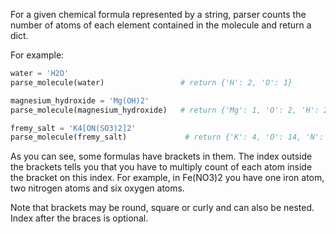 For a given chemical formula represented by a string, parser counts the number of atoms of each element contained in the molecule and return a dict.

For example:

```py
water = 'H2O'
parse_molecule(water)                 # return {'H': 2, 'O': 1}

magnesium_hydroxide = 'Mg(OH)2'
parse_molecule(magnesium_hydroxide)   # return {'Mg': 1, 'O': 2, 'H': 2}

fremy_salt = 'K4[ON(SO3)2]2'
parse_molecule(fremy_salt)             # return {'K': 4, 'O': 14, 'N': 2, 'S': 4}
```

As you can see, some formulas have brackets in them. 
The index outside the brackets tells you that you have to multiply count of each atom inside the bracket on this index. 
For example, in Fe(NO3)2 you have one iron atom, two nitrogen atoms and six oxygen atoms.

Note that brackets may be round, square or curly and can also be nested. Index after the braces is optional.